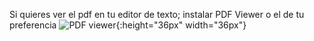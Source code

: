 Si quieres ver el pdf en tu editor de texto; instalar PDF Viewer o el de tu preferencia
![PDF viewer](https://upload.wikimedia.org/wikipedia/commons/thumb/4/42/Adobe_Acrobat_DC_logo_2020.svg/800px-Adobe_Acrobat_DC_logo_2020.svg.png){:height="36px" width="36px"}
